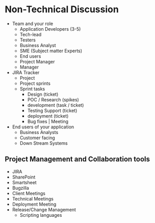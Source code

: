 # Non-Technical Discussion
* Team and your role
    * Application Developers (3-5)
    * Tech-lead
    * Testers
    * Business Analyst 
    * SME (Subject matter Experts)
    * End users
    * Project Manager
    * Manager
* JIRA Tracker
    * Project
    * Project sprints
    * Sprint tasks
        * Design (ticket)
        * POC / Research (spikes)
        * development (task / ticket)
        * Testing Support (ticket)
        * deployment (ticket)
        * Bug fixes | Meeting
* End users of your application
    * Business Analysts
    * Customer facing
    * Down Stream Systems
## Project Management and Collaboration tools
* JIRA
* SharePoint
* Smartsheet
* Bugzilla
* Client Meetings
* Technical Meetings
* Deployment Meeting
* Release/Change Management
    * Scripting languages